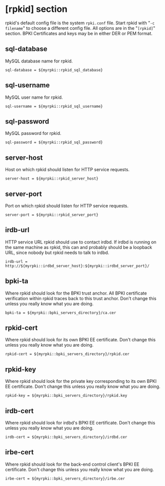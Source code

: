 # [rpkid] section

rpkid's default config file is the system `rpki.conf` file. Start rpkid with
"`-c filename`" to choose a different config file. All options are in the
"`[rpkid]`" section. BPKI Certificates and keys may be in either DER or PEM
format.

## sql-database

MySQL database name for rpkid.

    
    
    sql-database = ${myrpki::rpkid_sql_database}
    

## sql-username

MySQL user name for rpkid.

    
    
    sql-username = ${myrpki::rpkid_sql_username}
    

## sql-password

MySQL password for rpkid.

    
    
    sql-password = ${myrpki::rpkid_sql_password}
    

## server-host

Host on which rpkid should listen for HTTP service requests.

    
    
    server-host = ${myrpki::rpkid_server_host}
    

## server-port

Port on which rpkid should listen for HTTP service requests.

    
    
    server-port = ${myrpki::rpkid_server_port}
    

## irdb-url

HTTP service URL rpkid should use to contact irdbd. If irdbd is running on the
same machine as rpkid, this can and probably should be a loopback URL, since
nobody but rpkid needs to talk to irdbd.

    
    
    irdb-url = http://${myrpki::irdbd_server_host}:${myrpki::irdbd_server_port}/
    

## bpki-ta

Where rpkid should look for the BPKI trust anchor. All BPKI certificate
verification within rpkid traces back to this trust anchor. Don't change this
unless you really know what you are doing.

    
    
    bpki-ta = ${myrpki::bpki_servers_directory}/ca.cer
    

## rpkid-cert

Where rpkid should look for its own BPKI EE certificate. Don't change this
unless you really know what you are doing.

    
    
    rpkid-cert = ${myrpki::bpki_servers_directory}/rpkid.cer
    

## rpkid-key

Where rpkid should look for the private key corresponding to its own BPKI EE
certificate. Don't change this unless you really know what you are doing.

    
    
    rpkid-key = ${myrpki::bpki_servers_directory}/rpkid.key
    

## irdb-cert

Where rpkid should look for irdbd's BPKI EE certificate. Don't change this
unless you really know what you are doing.

    
    
    irdb-cert = ${myrpki::bpki_servers_directory}/irdbd.cer
    

## irbe-cert

Where rpkid should look for the back-end control client's BPKI EE certificate.
Don't change this unless you really know what you are doing.

    
    
    irbe-cert = ${myrpki::bpki_servers_directory}/irbe.cer
    

